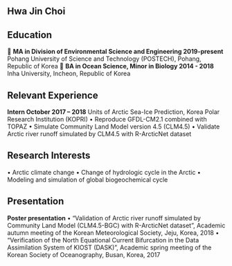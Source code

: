 ## Hwa Jin Choi

## Education
:school:	**MA in Division of Environmental Science and Engineering    2019-present**
          Pohang University of Science and Technology (POSTECH), Pohang, Republic of Korea
:school:	**BA in Ocean Science, Minor in Biology                      2014 - 2018**
          Inha University, Incheon, Republic of Korea

## Relevant Experience
**Intern                                            October 2017 – 2018**
Units of Arctic Sea-Ice Prediction, Korea Polar Research Institution (KOPRI)
•	Reproduce GFDL-CM2.1 combined with TOPAZ
•	Simulate Community Land Model version 4.5 (CLM4.5)
•	Validate Arctic river runoff simulated by CLM4.5 with R-ArcticNet dataset

## Research Interests
•	Arctic climate change
•	Change of hydrologic cycle in the Arctic
•	Modeling and simulation of global biogeochemical cycle

## Presentation
**Poster presentation**
•	“Validation of Arctic river runoff simulated by Community Land Model (CLM4.5-BGC) with R-ArcticNet dataset”, Academic autumn meeting of the Korean Meteorological Society, Jeju, Korea, 2018
•	“Verification of the North Equational Current Bifurcation in the Data Assimilation System of KIOST (DASK)”, Academic spring meeting of the Korean Society of Oceanography, Busan, Korea, 2017
